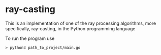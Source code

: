 # ray-casting

This is an implementation of one of the ray processing algorithms, more specifically, ray-casting, in the Python programming language

To run the program use
```
> python3 path_to_project/main.go
```
